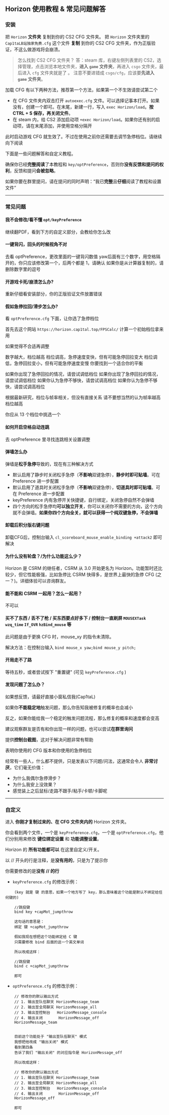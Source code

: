 ## Horizon 使用教程 & 常见问题解答

### 安装

把 `Horizon` **文件夹** 复制到你的 CS2 CFG 文件夹。
把 `Horizon` 文件夹里的 `Cap1taLB站独家免费.cfg` 这个文件 **复制** 到你的 CS2 CFG 文件夹，作为正版验证，不这么做游戏将会崩溃。

> 怎么找到 CS2 CFG 文件夹？
> 答：steam 库，右键左侧列表里的 CS2，选择管理，点击浏览本地文件夹，**进入 `game` 文件夹**，再进入 `csgo` 文件夹，最后进入 `cfg` 文件夹就是了 。
> 注意不要进错成 `csgo/cfg`，应该要**先进入 `game` 文件夹**。

加载 CFG 有以下两种方法，推荐第一个方法，如果第一个不生效请尝试第二个
- 在 CFG 文件夹内双击打开 `autoexec.cfg` 文件。可以选择记事本打开。如果没有，创建一个即可。在末尾，新建一行，写入 `exec Horizon/load`。**按 CTRL + S 保存，再关闭文件**。
- 在 steam 内，给 CS2 添加启动项 `+exec Horizon/load`。如果你还有别的启动项，请在末尾添加，并使用空格分隔开

此时启动游戏 CFG 就生效了。不过在使用之前你还需要去调节急停档位。请继续向下阅读

下面是一些问题解答和自定义教程。

确保你已经**完整阅读**了本教程和 `key/optPreference`，否则你**没有反馈和提问的权利**，反馈和提问**会被忽略**。

如果你要在群里提问，请在提问的同时声明：“我已**完整**且**仔细**阅读了教程和设置文件”

---

### 常见问题

#### 我不会修改/看不懂 `opt/keyPreference`
继续翻PDF，看到下方的自定义部分，会教给你怎么改

#### 一键背闪，回头的时候视角不对
去看 optPreference，更改里面的一键背闪数值
yaw后面有三个数字，用空格隔开的，你只应该修改第一个，后两个都是 1，请确认
如果你是从计算器复制的，请删除数字里的逗号

#### 开游戏卡死/崩溃怎么办?
重新仔细看安装部分，你的正版验证文件放置错误

#### 假如急停拉回/滑步怎么办?
看 `optPreference.cfg` 下面，让你选了急停档位

首先去这个网站 `https://horizon.cap1tal.top/FPSCalc/` 计算一个初始档位拿来用

如果觉得不合适再调整

数字越大，档位越高
档位调高，急停速度变快，但有可能急停回拉变大
档位调低，急停回拉变小，但有可能急停速度变慢
你要找到一个适合你的平衡

如果你出现了急停回拉的情况，请尝试调低档位
如果你出现了急停回拉的情况，请尝试调低档位
如果你认为急停不够快，请尝试调高档位
如果你认为急停不够快，请尝试调高档位

根据最新研究，档位与帧率相关，但没有直接关系
请不要想当然的认为帧率越高档位越高

你应从 13 个档位中挑选一个

#### 如何开启空格自动连跳

去 optPreference 里寻找连跳相关设置调整

#### 弹墙怎么办
弹墙是**松手急停**导致的，现在有三种解决方式

- 默认启用了静步时关闭松手急停（**不影响**双键急停），**静步时即可贴墙**。可在 Preference 进一步配置
- 默认启用了道具时关闭松手急停（**不影响**双键急停），**切道具时即可贴墙**。可在 Preference 进一步配置
- keyPreference 内有急停开关快捷键，自行绑定，关闭急停自然不会弹墙
- 四个方向的松手急停均**可以独立开关**，你可以关闭你不需要的方向，这个方向就不会弹墙。**如果你四个方向全关，就可以获得一个纯双键急停，不会弹墙**

#### 卸载后积分版右键问题
卸载CFG后，控制台输入 `cl_scoreboard_mouse_enable_binding +attack2` 即可解决

#### 为什么没有轮盘？/为什么功能这么少？
Horizon 是 CSRM 的继任者，CSRM 从 3.0 开始更名为 Horizon。功能暂时还比较少，但它性能极强，比如急停比 CSRM 快得多，是世界上最快的急停 CFG (之一？)。详细体验可以咨询群友。

#### 能不能和 CSRM 一起用？怎么一起用？
不可以

#### 买不了东西 / 丢不了枪 / 买东西要点好多下 / 控制台一直刷屏 `MOUSEXTask` `wzq_time` `If_OVR` `hzBind_mouse` 等
此问题是由于更换 CFG 时，mouse_xy 的指令未清除。

解决方法：在控制台输入 `bind mouse_x yaw;bind mouse_y pitch;`

#### 开局走不了路
等待五秒，或者尝试按下 "重置键" (可见 `keyPreference.cfg` )

#### 发现问题了怎么办？

如果想反馈，请最好直接小窗私信我(Cap1taL)

如果你**不能稳定地**触发问题，那么你告知我被修复的概率也会减小

反之，如果你能给我一个稳定的触发问题流程，那么修复的概率和速度都会变高

建议观察群友是否有和你出现一样的问题，也可以尝试**在群里询问**

提供**控制台截图**，这对于解决问题非常有帮助

表明你使用的 CFG 版本和你使用的急停档位

经常有一些人，什么都不提供，只是发表以下问题/问法，这通常会令人 **非常讨厌**，它们毫无价值：

- 为什么我偶尔急停滑步？
- 为什么我安上没效果？
- 感觉装上之后鼠标/走路不跟手/粘手/卡顿/卡脚呢

---

### 自定义

进入 **你刚才复制过来的、在 CFG 文件夹内的** Horizon 文件夹。

你会看到两个文件，一个是 `keyPreference.cfg`，一个是 `optPreference.cfg`，他们分别用来修改 **键位绑定设置** 和 **功能调整设置**。

Horizon 的 **所有功能都可以** 在这里自定义/开关。

以 // 开头的行是注释，是**没有用的**，只是为了提示你

你需要修改的是**没有 // 的行**

- `keyPreference.cfg` 的修改示例：
```
    (key 就是 键 的意思，如果一个地方写了 key，那么意味着这个功能是默认不绑定给任何键的)

    //跳投键
    bind key +capMot_jumpthrow

    这句话的意思是：
    绑定 键 +capMot_jumpthrow

    假如我现在想把这个功能绑定给 C 键
    只需要修改 bind 后面的这一个英文单词

    所以改成这样：

    //跳投键
    bind c +capMot_jumpthrow

    即可
```

- `optPreference.cfg` 的修改示例：
```
    // 修改你的默认输出方式
    // 1. 输出至队伍聊天 HorizonMessage_team
    // 2. 输出至全局聊天 HorizonMessage_all
    // 3. 输出至控制台   HorizonMessage_console
    // 4. 输出关闭       HorizonMessage_off
    HorizonMessage_team


    目前这个功能处于 "输出至队伍聊天" 模式
    我想把他改成 "输出关闭" 模式
    看到第四条
    告诉了我们 "输出关闭" 的对应指令是 HorizonMessage_off

    所以改成这样：

    // 修改你的默认输出方式
    // 1. 输出至队伍聊天 HorizonMessage_team
    // 2. 输出至全局聊天 HorizonMessage_all
    // 3. 输出至控制台   HorizonMessage_console
    // 4. 输出关闭       HorizonMessage_off
    HorizonMessage_off

    即可
```
